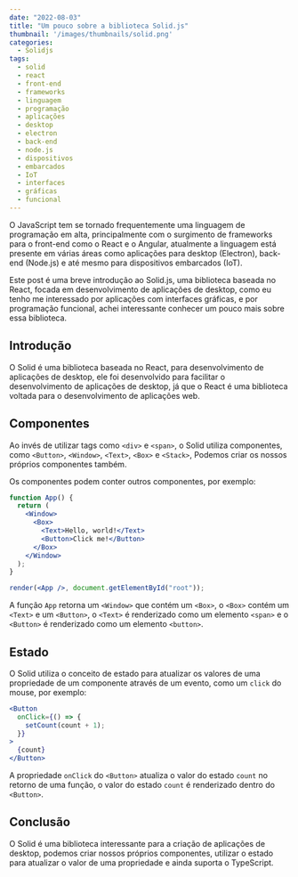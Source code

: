 ```yaml
---
date: "2022-08-03"
title: "Um pouco sobre a biblioteca Solid.js"
thumbnail: '/images/thumbnails/solid.png'
categories:
  - Solidjs
tags:
  - solid
  - react
  - front-end
  - frameworks
  - linguagem
  - programação
  - aplicações
  - desktop
  - electron
  - back-end
  - node.js
  - dispositivos
  - embarcados
  - IoT
  - interfaces
  - gráficas
  - funcional
---
```


O JavaScript tem se tornado frequentemente uma linguagem de programação em alta,
principalmente com o surgimento de frameworks para o front-end como o React e o Angular,
atualmente a linguagem está presente em várias áreas como aplicações para desktop (Electron),
back-end (Node.js) e até mesmo para dispositivos embarcados (IoT).

Este post é uma breve introdução ao Solid.js, uma biblioteca baseada no React,
focada em desenvolvimento de aplicações de desktop, como eu tenho me interessado
por aplicações com interfaces gráficas, e por programação funcional, achei
interessante conhecer um pouco mais sobre essa biblioteca.

## Introdução

O Solid é uma biblioteca baseada no React, para desenvolvimento de aplicações de desktop,
ele foi desenvolvido para facilitar o desenvolvimento de aplicações de desktop,
já que o React é uma biblioteca voltada para o desenvolvimento de aplicações web.

## Componentes

Ao invés de utilizar tags como `<div>` e `<span>`, o Solid utiliza componentes,
como `<Button>`, `<Window>`, `<Text>`, `<Box>` e `<Stack>`, Podemos criar os nossos próprios
componentes também.

Os componentes podem conter outros componentes, por exemplo:

```jsx
function App() {
  return (
    <Window>
      <Box>
        <Text>Hello, world!</Text>
        <Button>Click me!</Button>
      </Box>
    </Window>
  );
}

render(<App />, document.getElementById("root"));
```

A função `App` retorna um `<Window>` que contém um `<Box>`, o `<Box>` contém
um `<Text>` e um `<Button>`, o `<Text>` é renderizado como um elemento `<span>`
e o `<Button>` é renderizado como um elemento `<button>`.

## Estado

O Solid utiliza o conceito de estado para atualizar os valores de uma propriedade de um
componente através de um evento, como um `click` do mouse, por exemplo:

```jsx
<Button
  onClick={() => {
    setCount(count + 1);
  }}
>
  {count}
</Button>
```

A propriedade `onClick` do `<Button>` atualiza o valor do estado `count` no retorno
de uma função, o valor do estado `count` é renderizado dentro do `<Button>`.

## Conclusão

O Solid é uma biblioteca interessante para a criação de aplicações de desktop,
podemos criar nossos próprios componentes, utilizar o estado para atualizar o valor de
uma propriedade e ainda suporta o TypeScript.
